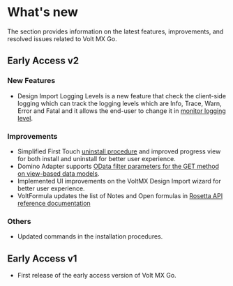 # What's new

The section provides information on the latest features, improvements, and resolved issues related to Volt MX Go. 

## Early Access v2

### New Features

- Design Import Logging Levels is a new feature that check the client-side logging which can track the logging levels which are Info, Trace, Warn, Error and Fatal and  it allows the end-user to change it in [monitor logging level](../howto/logginglevel.md).


### Improvements

- Simplified First Touch [uninstall procedure](../howto/uninstallfirsttouch.md) and improved progress view for both install and uninstall for better user experience.
- Domino Adapter supports [OData filter parameters for the GET method on view-based data models](../topicguides/dominoadapter.md#supported-odata-filter-parameters-view-based-get).
- Implemented UI improvements on the VoltMX Design Import wizard for better user experience.
- VoltFormula updates the list of Notes and Open formulas in [Rosetta API reference documentation](https://help.hcltechsw.com/docs/voltmxgo/javadoc/index.) 


### Others

- Updated commands in the installation procedures. 
## Early Access v1

- First release of the early access version of Volt MX Go.